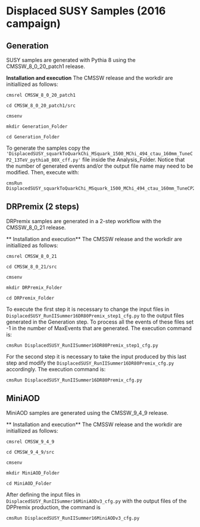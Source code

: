 # Displaced SUSY Samples (2016 campaign)

## Generation

SUSY samples are generated with Pythia 8 using the CMSSW_8_0_20_patch1 release.

**Installation and execution**
The CMSSW release and the workdir are initiallized as follows:
```
cmsrel CMSSW_8_0_20_patch1

cd CMSSW_8_0_20_patch1/src

cmsenv

mkdir Generation_Folder

cd Generation_Folder
```

To generate the samples copy the ```'DisplacedSUSY_squarkToQuarkChi_MSquark_1500_MChi_494_ctau_160mm_TuneCP2_13TeV_pythia8_80X_cff.py'``` file inside the Analysis_Folder. Notice that the number of generated events and/or the output file name may need to be modified. Then, execute with:

```
cmsRun DisplacedSUSY_squarkToQuarkChi_MSquark_1500_MChi_494_ctau_160mm_TuneCP2_13TeV_pythia8_80X_cff.py
```

## DRPremix (2 steps)

DRPremix samples are generated in a 2-step workflow with the CMSSW_8_0_21 release.

** Installation and execution**
The CMSSW release and the workdir are initiallized as follows:
```
cmsrel CMSSW_8_0_21

cd CMSSW_8_0_21/src

cmsenv

mkdir DRPremix_Folder

cd DRPremix_Folder
```

To execute the first step it is necessary to change the input files in ```DisplacedSUSY_RunIISummer16DR80Premix_step1_cfg.py``` to the output files generated in the Generation step. To process all the events of these files set -1 in the number of MaxEvents that are generated. The execution command is:


```
cmsRun DisplacedSUSY_RunIISummer16DR80Premix_step1_cfg.py
```

For the second step it is necessary to take the input produced by this last step and modify the ```DisplacedSUSY_RunIISummer16DR80Premix_cfg.py``` accordingly. The execution command is:

```
cmsRun DisplacedSUSY_RunIISummer16DR80Premix_cfg.py
```

## MiniAOD

MiniAOD samples are generated using the CMSSW_9_4_9 release.

** Installation and execution**
The CMSSW release and the workdir are initiallized as follows:
```
cmsrel CMSSW_9_4_9

cd CMSSW_9_4_9/src

cmsenv

mkdir MiniAOD_Folder

cd MiniAOD_Folder
```

After defining the input files in ```DisplacedSUSY_RunIISummer16MiniAODv3_cfg.py``` with the output files of the DPPremix production, the command is 

```
cmsRun DisplacedSUSY_RunIISummer16MiniAODv3_cfg.py
```

